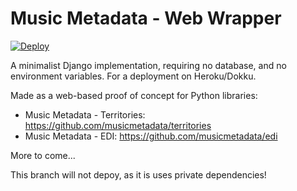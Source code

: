 # Music Metadata - Web Wrapper

[![Deploy](https://www.herokucdn.com/deploy/button.svg)](https://heroku.com/deploy)

A minimalist Django implementation, requiring no database, and no environment variables. For a deployment on Heroku/Dokku.

Made as a web-based proof of concept for Python libraries:

* Music Metadata - Territories: https://github.com/musicmetadata/territories
* Music Metadata - EDI: https://github.com/musicmetadata/edi

More to come...

This branch will not depoy, as it is uses private dependencies!